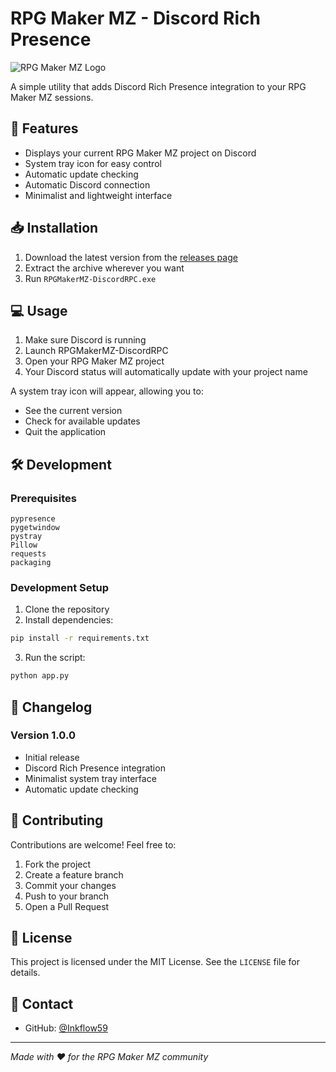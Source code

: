 # RPG Maker MZ - Discord Rich Presence

![RPG Maker MZ Logo](ressource/icon.ico)

A simple utility that adds Discord Rich Presence integration to your RPG Maker MZ sessions.

## 🌟 Features

- Displays your current RPG Maker MZ project on Discord
- System tray icon for easy control
- Automatic update checking
- Automatic Discord connection
- Minimalist and lightweight interface

## 📥 Installation

1. Download the latest version from the [releases page](https://github.com/Inkflow59/RPGMakerMZ-DiscordRPC/releases)
2. Extract the archive wherever you want
3. Run `RPGMakerMZ-DiscordRPC.exe`

## 💻 Usage

1. Make sure Discord is running
2. Launch RPGMakerMZ-DiscordRPC
3. Open your RPG Maker MZ project
4. Your Discord status will automatically update with your project name

A system tray icon will appear, allowing you to:
- See the current version
- Check for available updates
- Quit the application

## 🛠️ Development

### Prerequisites

```
pypresence
pygetwindow
pystray
Pillow
requests
packaging
```

### Development Setup

1. Clone the repository
2. Install dependencies:
```bash
pip install -r requirements.txt
```
3. Run the script:
```bash
python app.py
```

## 📝 Changelog

### Version 1.0.0
- Initial release
- Discord Rich Presence integration
- Minimalist system tray interface
- Automatic update checking

## 🤝 Contributing

Contributions are welcome! Feel free to:
1. Fork the project
2. Create a feature branch
3. Commit your changes
4. Push to your branch
5. Open a Pull Request

## 📜 License

This project is licensed under the MIT License. See the `LICENSE` file for details.

## 💌 Contact

- GitHub: [@Inkflow59](https://github.com/Inkflow59)

---

*Made with ❤️ for the RPG Maker MZ community*